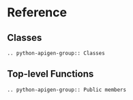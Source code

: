 # Reference

## **Classes**

```{eval-rst}
.. python-apigen-group:: Classes
```

## **Top-level Functions**

```{eval-rst}
.. python-apigen-group:: Public members
```
